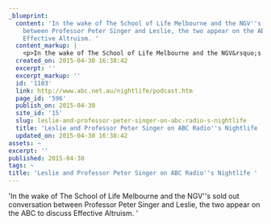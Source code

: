 ```yaml
---
_blueprint:
  content: 'In the wake of The School of Life Melbourne and the NGV''s sold out conversation
    between Professor Peter Singer and Leslie, the two appear on the ABC to discuss
    Effective Altruism. '
  content_markup: |
    <p>In the wake of The School of Life Melbourne and the NGV&rsquo;s sold out conversation between Professor Peter Singer and Leslie, the two appear on the ABC to discuss Effective Altruism.</p>
  created_on: 2015-04-30 16:38:42
  excerpt: ''
  excerpt_markup: ''
  id: '1103'
  link: http://www.abc.net.au/nightlife/podcast.htm
  page_id: '596'
  publish_on: 2015-04-30
  site_id: '15'
  slug: leslie-and-professor-peter-singer-on-abc-radio-s-nightlife
  title: 'Leslie and Professor Peter Singer on ABC Radio''s Nightlife '
  updated_on: 2015-04-30 16:38:42
assets: ~
excerpt: ''
published: 2015-04-30
tags: ~
title: 'Leslie and Professor Peter Singer on ABC Radio''s Nightlife '
---
```

'In the wake of The School of Life Melbourne and the NGV''s sold out conversation
  between Professor Peter Singer and Leslie, the two appear on the ABC to discuss
  Effective Altruism. '
